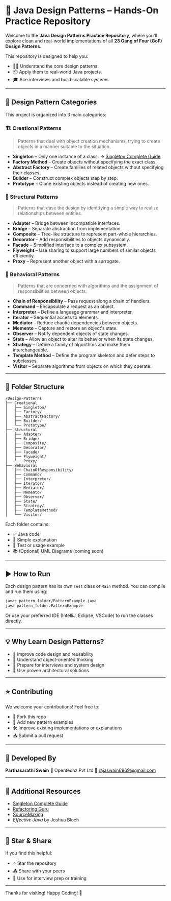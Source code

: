 # 🎯 Java Design Patterns – Hands-On Practice Repository

Welcome to the **Java Design Patterns Practice Repository**, where you'll explore clean and real-world implementations of all **23 Gang of Four (GoF) Design Patterns**.

This repository is designed to help you:

* 👨‍💻 Understand the core design patterns.
* 📦 Apply them to real-world Java projects.
* 🎓 Ace interviews and build scalable systems.

---

## 📘 Design Pattern Categories

This project is organized into 3 main categories:

### 🏗️ Creational Patterns

> Patterns that deal with object creation mechanisms, trying to create objects in a manner suitable to the situation.

* **Singleton** – Only one instance of a class. → [Singleton Complete Guide](./Creational/Singleton/singleton_design_pattern_complete_guide.md)
* **Factory Method** – Create objects without specifying the exact class.
* **Abstract Factory** – Create families of related objects without specifying their classes.
* **Builder** – Construct complex objects step by step.
* **Prototype** – Clone existing objects instead of creating new ones.

### 🧱 Structural Patterns

> Patterns that ease the design by identifying a simple way to realize relationships between entities.

* **Adapter** – Bridge between incompatible interfaces.
* **Bridge** – Separate abstraction from implementation.
* **Composite** – Tree-like structure to represent part-whole hierarchies.
* **Decorator** – Add responsibilities to objects dynamically.
* **Facade** – Simplified interface to a complex subsystem.
* **Flyweight** – Use sharing to support large numbers of similar objects efficiently.
* **Proxy** – Represent another object with a surrogate.

### 🔁 Behavioral Patterns

> Patterns that are concerned with algorithms and the assignment of responsibilities between objects.

* **Chain of Responsibility** – Pass request along a chain of handlers.
* **Command** – Encapsulate a request as an object.
* **Interpreter** – Define a language grammar and interpreter.
* **Iterator** – Sequential access to elements.
* **Mediator** – Reduce chaotic dependencies between objects.
* **Memento** – Capture and restore an object's state.
* **Observer** – Notify dependent objects of state changes.
* **State** – Allow an object to alter its behavior when its state changes.
* **Strategy** – Define a family of algorithms and make them interchangeable.
* **Template Method** – Define the program skeleton and defer steps to subclasses.
* **Visitor** – Separate algorithms from objects on which they operate.

---

## 📁 Folder Structure

```
/Design-Patterns
├── Creational
│   ├── Singleton/
│   ├── Factory/
│   ├── AbstractFactory/
│   ├── Builder/
│   └── Prototype/
├── Structural
│   ├── Adapter/
│   ├── Bridge/
│   ├── Composite/
│   ├── Decorator/
│   ├── Facade/
│   ├── Flyweight/
│   └── Proxy/
├── Behavioral
│   ├── ChainOfResponsibility/
│   ├── Command/
│   ├── Interpreter/
│   ├── Iterator/
│   ├── Mediator/
│   ├── Memento/
│   ├── Observer/
│   ├── State/
│   ├── Strategy/
│   ├── TemplateMethod/
│   └── Visitor/
```

Each folder contains:

* ✅ Java code
* 🧠 Simple explanation
* 🧪 Test or usage example
* 📚 (Optional) UML Diagrams (coming soon)

---

## ▶️ How to Run

Each design pattern has its own `Test` class or `Main` method. You can compile and run them using:

```bash
javac pattern_folder/PatternExample.java
java pattern_folder.PatternExample
```

Or use your preferred IDE (IntelliJ, Eclipse, VSCode) to run the classes directly.

---

## 💡 Why Learn Design Patterns?

* 📐 Improve code design and reusability
* 🧠 Understand object-oriented thinking
* 💼 Prepare for interviews and system design
* 🧰 Use proven architectural solutions

---

## ⭐ Contributing

We welcome your contributions! Feel free to:

* 🚀 Fork this repo
* 🧩 Add new pattern examples
* 🛠️ Improve existing implementations or explanations
* 📥 Submit a pull request

---

## 👤 Developed By

**Parthasarathi Swain**
📍 Opentechz Pvt Ltd
📧 [rajaswain6969@gmail.com](mailto:rajaswain6969@gmail.com)

---

## 📎 Additional Resources

* [Singleton Complete Guide](./Singleton/singleton_design_pattern_complete_guide.md)
* [Refactoring Guru](https://refactoring.guru/design-patterns)
* [SourceMaking](https://sourcemaking.com/design_patterns)
* *Effective Java* by Joshua Bloch

---

## 📌 Star & Share

If you find this helpful:

* ⭐ Star the repository
* 📤 Share with your peers
* 🧠 Use for interview prep or training

---

Thanks for visiting! Happy Coding! 🚀
